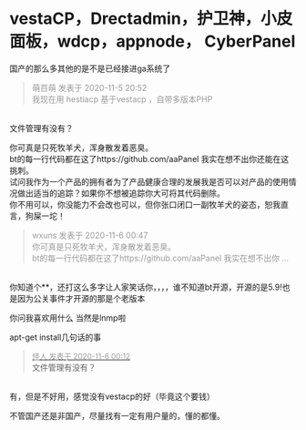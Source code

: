 # vestaCP，Drectadmin，护卫神，小皮面板，wdcp，appnode， CyberPanel


国产的那么多其他的是不是已经接进ga系统了

<div class="quote"><blockquote><font color="#999999">萌䒤萌 发表于 2020-11-5 20:52</font><br />
<font color="#999999">我现在用 hestiacp 基于vestacp ，自带多版本PHP</font></blockquote></div><br />
文件管理有没有？

你可真是只死牧羊犬，浑身散发着恶臭。<br />
bt的每一行代码都在这了https://github.com/aaPanel 我实在想不出你还能在这挑刺。<br />
试问我作为一个产品的拥有者为了产品健康合理的发展我是否可以对产品的使用情况做出适当的追踪？如果你不想被追踪你大可将其代码删除。<br />
你不用可以，你没能力不会改也可以，但你张口闭口一副牧羊犬的姿态，恕我直言，狗屎一坨！

<div class="quote"><blockquote><font color="#999999">wxuns 发表于 2020-11-6 00:47</font><br />
<font color="#999999">你可真是只死牧羊犬，浑身散发着恶臭。<br />
bt的每一行代码都在这了https://github.com/aaPanel 我实在想不出你 ...</font></blockquote></div><br />
你知道个**，还打这么多字让人家笑话你，，，，谁不知道bt开源，开源的是5.9!也是因为公关事件才开源的那是个老版本 <br />


你问我喜欢用什么 当然是lnmp啦

apt-get install几句话的事

<div class="quote"><blockquote><font size="2"><a href="https://www.hostloc.com/forum.php?mod=redirect&amp;goto=findpost&amp;pid=9409548&amp;ptid=762824" target="_blank"><font color="#999999">怪人 发表于 2020-11-6 00:12</font></a></font><br />
文件管理有没有？</blockquote></div><br />
有，但是不好用，感觉没有vestacp的好（毕竟这个要钱）

不管国产还是非国产，尽量找有一定有用户量的，懂的都懂。
